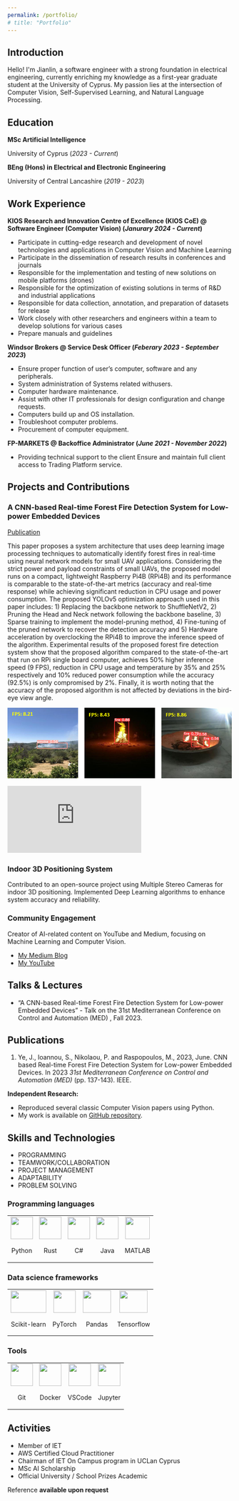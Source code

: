 ```yaml
---
permalink: /portfolio/
# title: "Portfolio"
---
```


## Introduction
Hello! I'm Jianlin, a software engineer with a strong foundation in electrical engineering, currently enriching my knowledge as a first-year graduate student at the University of Cyprus. My passion lies at the intersection of Computer Vision, Self-Supervised Learning, and Natural Language Processing.

## Education							       		
**MSc Artificial Intelligence**

University of Cyprus (_2023 - Current_)

**BEng (Hons) in Electrical and Electronic Engineering** 

University of Central Lancashire (_2019 - 2023_)

## Work Experience

**KIOS Research and Innovation Centre of Excellence (KIOS CoE) @ Software Engineer (Computer Vision) (_Janurary 2024 - Current_)**
- Participate in cutting-edge research and development of novel technologies and applications in Computer Vision and Machine Learning
- Participate in the dissemination of research results in conferences and journals
- Responsible for the implementation and testing of new solutions on mobile platforms (drones)
- Responsible for the optimization of existing solutions in terms of R&D and industrial applications
- Responsible for data collection, annotation, and preparation of datasets for release
- Work closely with other researchers and engineers within a team to develop solutions for various cases
- Prepare manuals and guidelines
  
**Windsor Brokers @ Service Desk Officer (_Feberary 2023 - September 2023_)** 
- Ensure proper function of user’s computer, software and any peripherals. 
- System administration of Systems related withusers. 
- Computer hardware maintenance. 
- Assist with other IT professionals for design configuration and change requests. 
- Computers build up and OS installation. 
- Troubleshoot computer problems. 
- Procurement of computer equipment. 

**FP-MARKETS @ Backoffice Administrator (_June 2021 - November 2022_)** 
- Providing technical support to the client Ensure and maintain full client access to Trading Platform service. 

## Projects and Contributions
### A CNN-based Real-time Forest Fire Detection System for Low-power Embedded Devices
[Publication](https://clok.uclan.ac.uk/48125/1/MED2023ConferenceV2.pdf)

This paper proposes a system architecture that uses deep learning image processing techniques to automatically identify forest fires in real-time using neural network models for small UAV applications. Considering the strict power and payload constraints of small UAVs, the proposed model runs on a compact, lightweight Raspberry Pi4B (RPi4B) and its performance is comparable to the state-of-the-art metrics (accuracy and real-time response) while achieving significant reduction in CPU usage and power consumption. The proposed YOLOv5 optimization approach used in this paper includes: 1) Replacing the backbone network to ShuffleNetV2, 2) Pruning the Head and Neck network following the backbone baseline, 3) Sparse training to implement the model-pruning method, 4) Fine-tuning of the pruned network to recover the detection accuracy and 5) Hardware acceleration by overclocking the RPi4B to improve the inference speed of the algorithm. Experimental results of the proposed forest fire detection system show that the proposed algorithm compared to the state-of-the-art that run on RPi single board computer, achieves 50% higher inference speed (9 FPS), reduction in CPU usage and temperature by 35% and 25% respectively and 10% reduced power consumption while the accuracy (92.5%) is only compromised by 2%. Finally, it is worth noting that the accuracy of the proposed algorithm is not affected by deviations in the bird-eye view angle.

![EEG Band Discovery](/images/MED23demo.png)

<iframe width="300" src="https://www.youtube.com/embed/rG7kNidA9aY" title="YouTube video player" frameborder="0" allow="accelerometer; clipboard-write; encrypted-media; gyroscope; picture-in-picture" allowfullscreen></iframe>

### Indoor 3D Positioning System ###
Contributed to an open-source project using Multiple Stereo Cameras for indoor 3D positioning.
Implemented Deep Learning algorithms to enhance system accuracy and reliability.

### Community Engagement ###
Creator of AI-related content on YouTube and Medium, focusing on Machine Learning and Computer Vision.
- [My Medium Blog](https://medium.com/@skristian266)
- [My YouTube](https://www.youtube.com/@kristianye562)

## Talks & Lectures
- “A CNN-based Real-time Forest Fire Detection System for Low-power Embedded Devices” - Talk on the 31st Mediterranean Conference on Control and Automation (MED) , Fall 2023.

## Publications

1. Ye, J., Ioannou, S., Nikolaou, P. and Raspopoulos, M., 2023, June. CNN based Real-time Forest Fire Detection System for Low-power Embedded Devices. In 2023 <i>31st Mediterranean Conference on Control and Automation (MED)</i> (pp. 137-143). IEEE.

**Independent Research:**
- Reproduced several classic Computer Vision papers using Python.
- My work is available on [GitHub repository](https://github.com/JYe9?tab=repositories).

## Skills and Technologies
* PROGRAMMING 
* TEAMWORK/COLLABORATION 
* PROJECT MANAGEMENT 
* ADAPTABILITY 
* PROBLEM SOLVING 

### Programming languages

<table align="center" style="border-collapse: collapse; border: none;font-size:14px">
  <tr style="border: none;">
    <td style="border: none;">
    <div style="text-align: center;">
        <img class="center" width="50" height="50" src="https://cdn.freebiesupply.com/logos/large/2x/python-5-logo-png-transparent.png"/>
         <br/><p align="center">Python</p>
    </div>
    </td>
    <td style="border: none;">
      <div style="text-align: center;">
        <img class="center" width="50" height="50" src="https://cdn.icon-icons.com/icons2/2107/PNG/512/file_type_rust_icon_130185.png"/>
        <br/><p align="center">Rust</p>
      </div>
    </td>
    <td style="border: none;">
      <div style="text-align: center;">
        <img class="center" width="50" height="50" src="https://cdn.icon-icons.com/icons2/2415/PNG/512/csharp_original_logo_icon_146578.png"/>
        <br/><p align="center">C#</p>
      </div>
    </td>
    <td style="border: none;">
      <div style="text-align: center;">
        <img class="center" width="50" height="50" src="https://cdn.icon-icons.com/icons2/2699/PNG/512/java_logo_icon_169577.png"/>
        <br/><p align="center">Java</p>
      </div>
    </td>
    <td style="border: none;">
    <div style="text-align: center;">
        <img class="center" width="55" height="50" src="https://upload.wikimedia.org/wikipedia/commons/2/21/Matlab_Logo.png"/>
        <br/> <p align="center">MATLAB</p>
    </div>
    </td>
  </tr>
</table>


### Data science frameworks

<table align="center" style="border-collapse: collapse; border: none;">
  <tr style="border: none;">
    <td style="border: none;">
    <div style="text-align: center;">
        <img class="center" width="80" height="50" src="http://amueller.github.io/sklearn_014_015_pydata/sklearn-logo.png"/>
         <br/><p align="center">Scikit-learn</p>
    </div>
    </td>
    <td style="border: none;">
    <div style="text-align: center;">
        <img class="center" width="50" height="50" src="https://miro.medium.com/v2/resize:fit:5000/1*8AaAYxLb-VOgGUW8V8JXQA.png"/>
        <br/><p align="center"> PyTorch</p>
    </div>
    </td>
    <td style="border: none;">
    <div style="text-align: center;">
        <img class="center" width="63" height="50" src="https://pandas.pydata.org/static/img/pandas_mark.svg"/>
        <br/><p align="center"> Pandas</p>
    </div>
    </td>
    <td style="border: none;">
    <div style="text-align: center;">
        <img class="center" width="63" height="50" src="https://i1.wp.com/albertfattal.com/wp-content/uploads/2018/03/Tensorflow_logo.svg.png?ssl=1"/>
        <br/><p align="center"> Tensorflow</p>
    </div>
    </td>
  </tr>
</table>


### Tools

<table align="center" style="border-collapse: collapse; border: none;">
  <tr style="border: none;">
    <td style="border: none;">
      <div style="text-align: center;">
        <img class="center" width="50" height="50" src="https://iconape.com/wp-content/png_logo_vector/git-icon.png"/>
         <br/><p align="center">Git</p>
      </div>
    </td>
    <td style="border: none;">
    <div style="text-align: center;">
        <img class="center" width="50" height="50" src="https://iconape.com/wp-content/files/fr/370801/svg/docker-icon-logo-icon-png-svg.png"/>
        <br/><p align="center"> Docker</p>
    </div>
    </td>
    <td style="border: none;">
    <div style="text-align: center;">
        <img class="center" width="50" height="50" src="https://mobilemancerblog.blob.core.windows.net/blog/2020/08/vs-code-logo-transp.png"/>
        <br/> <p align="center">VSCode</p>
    </div>
    </td>
    <td style="border: none;">
    <div style="text-align: center;">
        <img class="center" width="50" height="50" src="https://pbs.twimg.com/profile_images/954072623410917376/fGBUdNf_.jpg"/>
        <br/><p align="center"> Jupyter</p>
    </div>
    </td>
  </tr>
</table>

## Activities
* Member of IET
* AWS Certified Cloud Practitioner
* Chairman of IET On Campus program in UCLan Cyprus 
* MSc AI Scholarship 
* Official University / School Prizes Academic  

Reference **available upon request**